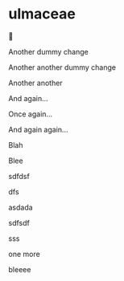 # ulmaceae

:shrug:




Another dummy change

Another another dummy change

Another another

And again...

Once again...

And again again...

Blah

Blee

sdfdsf

dfs

asdada


sdfsdf

sss

one more

bleeee
